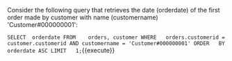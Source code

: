 Consider the following query that retrieves the date (orderdate) of the first order made by customer with name (customername) 'Customer#000000001':

``
SELECT	orderdate
FROM	orders, customer
WHERE	orders.customerid = customer.customerid
		AND	customername = 'Customer#000000001'
ORDER	BY orderdate ASC
LIMIT 	1;
``{{execute}}



